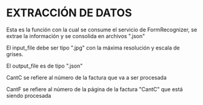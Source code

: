 # EXTRACCIÓN DE DATOS 

Esta es la función con la cual se consume el servicio de FormRecognizer, se extrae la información y se consolida en archivos ".json"

El input_file debe ser tipo ".jpg" con la máxima resolución y escala de grises.

El output_file es de tipo ".json"

CantC se refiere al número de la factura que va a ser procesada

CantF se refiere al número de la página de la factura "CantC" que está siendo procesada
